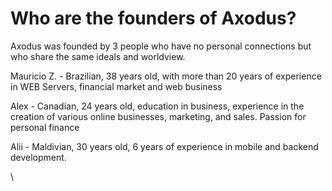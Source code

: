 # Who are the founders of Axodus?

Axodus was founded by 3 people who have no personal connections but who share the same ideals and worldview.&#x20;

Mauricio Z. - Brazilian, 38 years old, with more than 20 years of experience in WEB Servers, financial market and web business

Alex - Canadian, 24 years old, education in business, experience in the creation of various online businesses, marketing, and sales. Passion for personal finance

Alii - Maldivian, 30 years old, 6 years of experience in mobile and backend development.&#x20;

\
